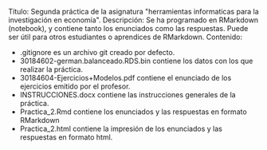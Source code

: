Título: Segunda práctica de la asignatura "herramientas informaticas para la investigación en economía".
Descripción: Se ha programado en RMarkdown (notebook), y contiene tanto los enunciados como las respuestas. Puede ser útil para otros estudiantes o aprendices de RMarkdown.
Contenido:
- .gitignore es un archivo git creado por defecto.
- 30184602-german.balanceado.RDS.bin contiene los datos con los que realizar la práctica.
- 30184604-Ejercicios+Modelos.pdf contiene el enunciado de los ejercicios emitido por el profesor.
- INSTRUCCIONES.docx contiene las instrucciones generales de la práctica.
- Practica_2.Rmd contiene los enunciados y las respuestas en formato RMarkdown
- Practica_2.html contiene la impresión de los enunciados y las respuestas en formato html.
